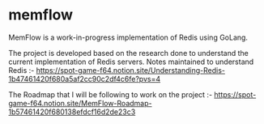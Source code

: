 # memflow
MemFlow is a work-in-progress implementation of Redis using GoLang. 

The project is developed based on the research done to understand the current implementation of Redis servers. Notes maintained to understand Redis :- https://spot-game-f64.notion.site/Understanding-Redis-1b47461420f680a5af2cc90c2df4c6fe?pvs=4

The Roadmap that I will be following to work on the project :- https://spot-game-f64.notion.site/MemFlow-Roadmap-1b57461420f680138efdcf16d2de23c3
